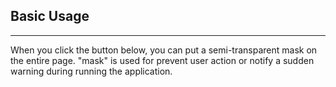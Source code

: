 ## Basic Usage
<hr/>
When you click the button below, you can put a semi-transparent mask on the entire page.
"mask" is used for prevent user action or notify a sudden warning during running the application.
